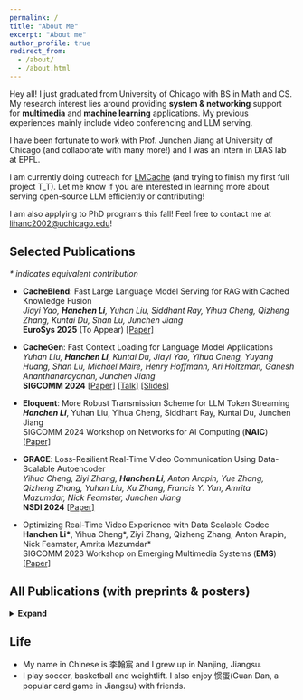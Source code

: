 ```yaml
---
permalink: /
title: "About Me"
excerpt: "About me"
author_profile: true
redirect_from: 
  - /about/
  - /about.html
---
```


Hey all! I just graduated from University of Chicago with BS in Math and CS. My research interest lies around providing **system & networking** support for **multimedia** and **machine learning** applications. My previous experiences mainly include video conferencing and LLM serving. <br />

I have been fortunate to work with Prof. Junchen Jiang at University of Chicago (and collaborate with many more!) and I was an intern in DIAS lab at EPFL.

I am currently doing outreach for [LMCache](https://github.com/LMCache/LMCache) (and trying to finish my first full project T_T). Let me know if you are interested in learning more about serving open-source LLM efficiently or contributing!

I am also applying to PhD programs this fall! Feel free to contact me at lihanc2002@uchicago.edu!


## Selected Publications
_* indicates equivalent contribution_
- **CacheBlend**: Fast Large Language Model Serving for RAG with Cached Knowledge Fusion<br />
  *Jiayi Yao, **Hanchen Li**, Yuhan Liu, Siddhant Ray, Yihua Cheng, Qizheng Zhang, Kuntai Du, Shan Lu, Junchen Jiang* <br />
  **EuroSys 2025** (To Appear)  [[Paper]](https://arxiv.org/abs/2405.16444)
 
- **CacheGen**: Fast Context Loading for Language Model Applications <br />
  *Yuhan Liu, **Hanchen Li**, Kuntai Du, Jiayi Yao, Yihua Cheng, Yuyang Huang, Shan Lu, Michael Maire, Henry Hoffmann, Ari Holtzman, Ganesh Ananthanarayanan, Junchen Jiang*<br />
  **SIGCOMM 2024**  [[Paper]](https://dl.acm.org/doi/10.1145/3651890.3672274) [[Talk]](https://www.youtube.com/watch?v=H4_OUWvdiNo) [[Slides]](https://docs.google.com/presentation/d/1y2ZvU6q5YDGAjRMVW-NhbpysNEiz-vqE/edit?usp=sharing&ouid=117279427324998277030&rtpof=true&sd=true)

- **Eloquent**:  More Robust Transmission Scheme for LLM Token Streaming <br />
  ***Hanchen Li***, Yuhan Liu, Yihua Cheng, Siddhant Ray, Kuntai Du, Junchen Jiang <br />
  SIGCOMM 2024 Workshop on Networks for AI Computing (**NAIC**) [[Paper]](https://dl.acm.org/doi/10.1145/3672198.3673797)
  
- **GRACE**: Loss-Resilient Real-Time Video Communication Using Data-Scalable Autoencoder <br />
  *Yihua Cheng, Ziyi Zhang, **Hanchen Li**, Anton Arapin, Yue Zhang, Qizheng Zhang, Yuhan Liu, Xu Zhang, Francis Y. Yan, Amrita Mazumdar, Nick Feamster, Junchen Jiang* <br />
  **NSDI 2024** [[Paper]](https://www.usenix.org/conference/nsdi24/presentation/cheng)

- Optimizing Real-Time Video Experience with Data Scalable Codec <br />
  **Hanchen Li\***, Yihua Cheng\*, Ziyi Zhang, Qizheng Zhang, Anton Arapin, Nick Feamster, Amrita Mazumdar*<br />
  SIGCOMM 2023 Workshop on Emerging Multimedia Systems (**EMS**) [[Paper]](https://dl.acm.org/doi/10.1145/3609395.3611108)
  
## All Publications (with preprints & posters)
<details>
<summary> <b>Expand</b> </summary>

<div class="content">
            <p>CacheBlend: Fast Large Language Model Serving for RAG with Cached Knowledge Fusion<br />
            <i>Jiayi Yao, <b>Hanchen Li</b>, Yuhan Liu, Siddhant Ray, Yihua Cheng, Qizheng Zhang, Kuntai Du, Shan Lu, Junchen Jiang</i><br />
            <b>Eurosys 2025</b> <a href="https://arxiv.org/abs/2405.16444">paper</a><br /></p>
</div>

<div class="content">
            <p><b>CacheGen</b>: Fast Context Loading for Language Model Applications<br />
            <i>Yuhan Liu, <b>Hanchen Li</b>, Kuntai Du, Jiayi Yao, Yihua Cheng, Yuyang Huang, Shan Lu, Michael Maire, Henry Hoffmann, Ari Holtzman, Ganesh Ananthanarayanan, Junchen Jiang</i><br />
            <b>SIGCOMM 2024</b> <a href="https://arxiv.org/abs/2310.07240">paper</a><br /></p>
</div>

<div class="content">
            <p><b>Eloquent</b>: More Robust Transmission Scheme for LLM Token Streaming<br />
            <i><b>Hanchen Li</b>, Yuhan Liu, Yihua Cheng, Siddhant Ray, Kuntai Du, Junchen Jiang</i><br />
            SIGCOMM 2024 Workshop on Networks for AI Computing (<b>NAIC</b>) <a href="https://arxiv.org/abs/2401.12961">paper</a><br /></p>
</div>

<div class="content">
            <p><b>GRACE</b>: Loss-Resilient Real-Time Video Communication Using Data-Scalable Autoencoder<br />
            <i>Yihua Cheng, Ziyi Zhang, <b>Hanchen Li</b>, Anton Arapin, Yue Zhang, Qizheng Zhang, Yuhan Liu, Xu Zhang, Francis Y. Yan, Amrita Mazumdar, Nick Feamster, Junchen Jiang</i><br />
            <b>NSDI 2024</b> <a href="https://www.usenix.org/conference/nsdi24/presentation/cheng">paper</a><br /></p>
</div>

<div class="content">
            <p>Towards More Economical Context-Augmented LLM Generation by Reusing Stored KV Cache<br />
            <i><b>Hanchen Li</b>, Yuhan Liu, Yihua Cheng, Kuntai Du, and Junchen Jiang</i><br />
            NSDI 2024 Poster<br /></p>
          </div>

<div class="content">
      <p>Optimizing Real-Time Video Experience with Data Scalable Codec<br />
            <i><b>Hanchen Li*</b>, Yihua Cheng*, Ziyi Zhang, Qizheng Zhang, Anton Arapin, Nick Feamster, Amrita Mazumdar</i><br />
            SIGCOMM 2023 Workshop on Emerging Multimedia Systems (<b>EMS</b>) <a href="https://dl.acm.org/doi/10.1145/3609395.3611108">paper</a><br /></p>
            </div>

<div class="content">
   <p><b>VidPlat</b>: A Tool for Fast Crowdsourcing of Quality-of-Experience Measurements<br />
            <i>Xu Zhang, <b>Hanchen Li</b>, Paul Schmitt, Marshini Chetty, Nick Feamster, Junchen Jiang</i><br />
            Preprint <a href="https://arxiv.org/abs/2311.06698">paper</a><br /></p>
        </div>

<div class="content">
            <p>Properties and Applications of Graph Laplacians<br />
            <b>Hanchen Li</b><br />
               UChicago Math REU 2022 <a href="http://math.uchicago.edu/~may/REU2022/REUPapers/Li,Hanchen.pdf">paper</a></p>
        </div>
</details>

## Life
* My name in Chinese is 李翰宸 and I grew up in Nanjing, Jiangsu.
* I play soccer, basketball and weightlift. I also enjoy 惯蛋(Guan Dan, a popular card game in Jiangsu) with friends.
